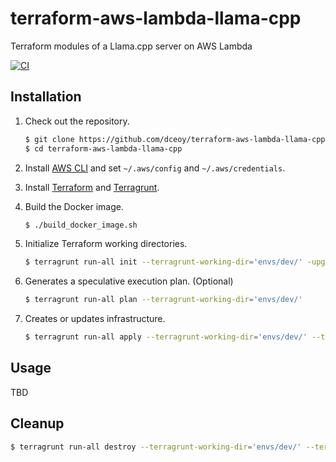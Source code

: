 terraform-aws-lambda-llama-cpp
==============================

Terraform modules of a Llama.cpp server on AWS Lambda

[![CI](https://github.com/dceoy/terraform-aws-lambda-llama-cpp/actions/workflows/ci.yml/badge.svg)](https://github.com/dceoy/terraform-aws-lambda-llama-cpp/actions/workflows/ci.yml)

Installation
------------

1.  Check out the repository.

    ```sh
    $ git clone https://github.com/dceoy/terraform-aws-lambda-llama-cpp.git
    $ cd terraform-aws-lambda-llama-cpp
    ````

2.  Install [AWS CLI](https://aws.amazon.com/cli/) and set `~/.aws/config` and `~/.aws/credentials`.

3.  Install [Terraform](https://www.terraform.io/) and [Terragrunt](https://terragrunt.gruntwork.io/).

4.  Build the Docker image.

    ```sh
    $ ./build_docker_image.sh
    ```

5.  Initialize Terraform working directories.

    ```sh
    $ terragrunt run-all init --terragrunt-working-dir='envs/dev/' -upgrade -reconfigure
    ```

6.  Generates a speculative execution plan. (Optional)

    ```sh
    $ terragrunt run-all plan --terragrunt-working-dir='envs/dev/'
    ```

7.  Creates or updates infrastructure.

    ```sh
    $ terragrunt run-all apply --terragrunt-working-dir='envs/dev/' --terragrunt-non-interactive
    ```

Usage
-----

TBD

Cleanup
-------

```sh
$ terragrunt run-all destroy --terragrunt-working-dir='envs/dev/' --terragrunt-non-interactive
```
